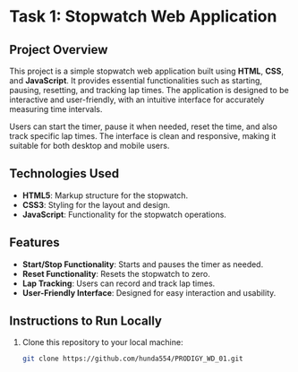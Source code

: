 # Task 1: Stopwatch Web Application

## Project Overview
This project is a simple stopwatch web application built using **HTML**, **CSS**, and **JavaScript**. It provides essential functionalities such as starting, pausing, resetting, and tracking lap times. The application is designed to be interactive and user-friendly, with an intuitive interface for accurately measuring time intervals.

Users can start the timer, pause it when needed, reset the time, and also track specific lap times. The interface is clean and responsive, making it suitable for both desktop and mobile users.

## Technologies Used
- **HTML5**: Markup structure for the stopwatch.
- **CSS3**: Styling for the layout and design.
- **JavaScript**: Functionality for the stopwatch operations.

## Features
- **Start/Stop Functionality**: Starts and pauses the timer as needed.
- **Reset Functionality**: Resets the stopwatch to zero.
- **Lap Tracking**: Users can record and track lap times.
- **User-Friendly Interface**: Designed for easy interaction and usability.

## Instructions to Run Locally
1. Clone this repository to your local machine:
   ```bash
   git clone https://github.com/hunda554/PRODIGY_WD_01.git

